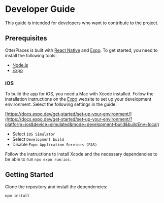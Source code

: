 # Developer Guide

This guide is intended for developers who want to contribute to the project.

## Prerequisites

OtterPlaces is built with [React Native] and [Expo]. To get started, you need to
install the following tools:

- [Node.js](https://nodejs.org/)
- [Expo][expo]

### iOS

To build the app for iOS, you need a Mac with Xcode installed. Follow the
installation instructions on the [Expo] website to set up your development
environment. Select the following settings in the guide:

[https://docs.expo.dev/get-started/set-up-your-environment/](https://docs.expo.dev/get-started/set-up-your-environment/?platform=ios&device=simulated&mode=development-build&buildEnv=local)

- Select `iOS Simulator`
- Select `Development build`
- Disable `Expo Application Services (EAS)`

Follow the instructions to install Xcode and the necessary dependencies to be
able to run `npx expo run:ios`.

## Getting Started

Clone the repository and install the dependencies:

```shell
npm install
```

[expo]: https://expo.dev/
[react native]: https://reactnative.dev/
